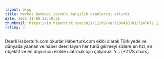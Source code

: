 ```yaml
--- 
layout: blog
title: Merkez Bankası zorunlu karşılık oranlarını artırdı
date: 2021-11-08 22:19:35
thumbnail: https://im.haberturk.com/2021/11/09/ver1636410003/3247072_1200x627.jpg
rating: 3
---
```

Deerli Haberturk.com okurlar.Haberturk.com ekibi olarak Türkiyede ve dünyada yaanan ve haber deeri tayan her türlü gelimeyi sizlere en hzl, en objektif ve en doyurucu ekilde ulatrmak için çalyoruz. Y… [+2178 chars]